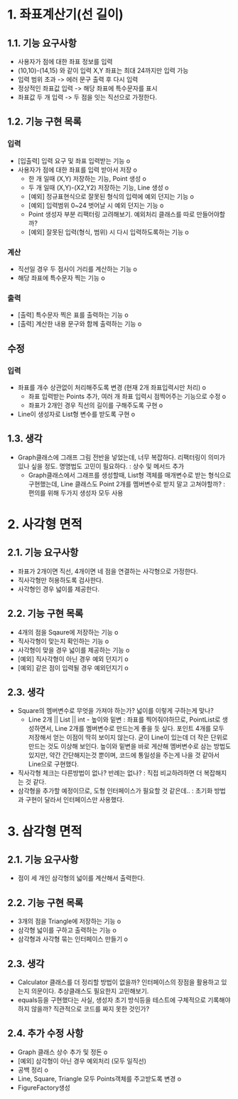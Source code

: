# 1. 좌표계산기(선 길이)

## 1.1. 기능 요구사항
- 사용자가 점에 대한 좌표 정보를 입력
- (10,10)-(14,15) 와 같이 입력 X,Y 좌표는 최대 24까지만 입력 가능
- 입력 범위 초과 -> 에러 문구 출력 후 다시 입력
- 정상적인 좌표값 입력 -> 해당 좌표에 특수문자를 표시
- 좌표값 두 개 입력 -> 두 점을 잇는 직선으로 가정한다.


## 1.2. 기능 구현 목록
### 입력
- [입출력] 입력 요구 및 좌표 입력받는 기능 o
- 사용자가 점에 대한 좌표를 입력 받아서 저장 o
    - 한 개 일때 (X,Y) 저장하는 기능, Point 생성 o
    - 두 개 일때 (X,Y)-(X2,Y2) 저장하는 기능, Line 생성 o
    - [예외] 정규표현식으로 잘못된 형식의 입력에 예외 던지는 기능 o
    - [예외] 입력범위 0~24 벗어날 시 예외 던지는 기능 o
    - Point 생성자 부분 리팩터링 고려해보기. 예외처리 클래스를 따로 만들어야할까?
    - [예외] 잘못된 입력(형식, 범위) 시 다시 입력하도록하는 기능 o
### 계산
- 직선일 경우 두 점사이 거리를 계산하는 기능 o
- 해당 좌표에 특수문자 찍는 기능 o
### 출력
- [출력] 특수문자 찍은 표를 출력하는 기능 o
- [출력] 계산한 내용 문구와 함께 출력하는 기능 o

## 수정
### 입력
- 좌표를 개수 상관없이 처리해주도록 변경 (현재 2개 좌표입력시만 처리) o
  - 좌표 입력받는 Points 추가, 여러 개 좌표 입력시 점찍어주는 기능으로 수정 o
  - 좌표가 2개인 경우 직선의 길이를 구해주도록 구현 o
- Line이 생성자로 List<Point>형 변수를 받도록 구현 o
## 1.3. 생각
- Graph클래스에 그래프 그림 전반을 넣었는데, 너무 복잡하다. 리팩터링이 의미가 있나 싶을 정도. 명명법도 고민이 필요하다. : 상수 및 메서드 추가
  - Graph클래스에서 그래프를 생성할때, List<point>형 객체를 매개변수로 받는 형식으로 구현했는데, Line 클래스도 Point 2개를 멤버변수로 받지 말고 고쳐야할까? : 편의를 위해 두가지 생성자 모두 사용

# 2. 사각형 면적
## 2.1. 기능 요구사항
- 좌표가 2개이면 직선, 4개이면 네 점을 연결하는 사각형으로 가정한다.
- 직사각형만 허용하도록 검사한다.
- 사각형인 경우 넓이를 제공한다.

## 2.2. 기능 구현 목록
- 4개의 점을 Sqaure에 저장하는 기능 o
- 직사각형이 맞는지 확인하는 기능 o
- 사각형이 맞을 경우 넓이를 제공하는 기능 o
- [예외] 직사각형이 아닌 경우 예외 던지기 o
- [예외] 같은 점이 입력될 경우 예외던지기 o

## 2.3. 생각 
- Square의 멤버변수로 무엇을 가져야 하는가? 넓이를 이렇게 구하는게 맞나?
  - Line 2개 || List<Point> || int - 높이와 밑변 : 좌표를 찍어줘야하므로, PointList로 생성하면서, Line 2개를 멤버변수로 만드는게 좋을 듯 싶다. 포인트 4개를 모두 저장해서 얻는 이점이 딱히 보이지 않는다. 굳이 Line이 있는데 더 작은 단위로 만드는 것도 이상해 보인다. 높이와 밑변을 바로 게산해 멤버변수로 삼는 방법도 있지만, 약간 간단해지는것 뿐이며, 코드에 통일성을 주는게 나을 것 같아서 Line으로 구현했다.
- 직사각형 체크는 다른방법이 없나? 반례는 없나? : 직접 비교하려하면 더 복잡해지는 것 같다.
- 삼각형을 추가할 예정이므로, 도형 인터페이스가 필요할 것 같은데.. : 초기화 방법과 구현이 달라서 인터페이스만 사용했다.
# 3. 삼각형 면적
## 2.1. 기능 요구사항
- 점이 세 개인 삼각형의 넓이를 계산해서 출력한다.

## 2.2. 기능 구현 목록
- 3개의 점을 Triangle에 저장하는 기능 o
- 삼각형 넓이를 구하고 출력하는 기능 o
- 삼각형과 사각형 묶는 인터페이스 만들기 o

## 2.3. 생각
- Calculator 클래스를 더 정리할 방법이 없을까? 인터페이스의 장점을 활용하고 있는지 의문이다. 추상클래스도 필요한지 고민해보기.
- equals등을 구현했다는 사실, 생성자 초기 방식등을 테스트에 구체적으로 기록해야하지 않을까? 직관적으로 코드를 짜지 못한 것인가?

## 2.4. 추가 수정 사항
- Graph 클래스 상수 추가 및 정돈 o
- [예외] 삼각형이 아닌 경우 예외처리 (모두 일직선)
- 공백 정리 o
- Line, Square, Triangle 모두 Points객체를 주고받도록 변경 o
- FigureFactory생성